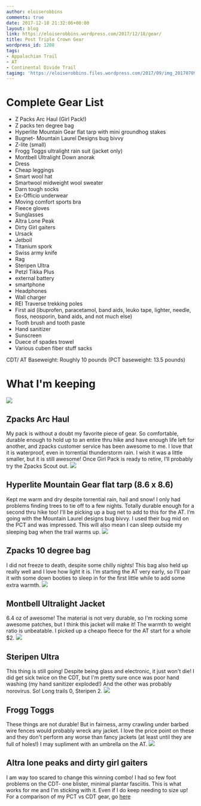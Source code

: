 ```yaml
---
author: eloiserobbins
comments: true
date: 2017-12-18 21:32:06+00:00
layout: blog
link: https://eloiserobbins.wordpress.com/2017/12/18/gear/
title: Post Triple Crown Gear
wordpress_id: 1208
tags:
- Appalachian Trail
- AT
- Continental Divide Trail
tagimg: 'https://eloiserobbins.files.wordpress.com/2017/09/img_20170709_202902912.jpg'
---
```


# Complete Gear List

* Z Packs Arc Haul (Girl Pack!)
* Z packs ten degree bag
* Hyperlite Mountain Gear flat tarp with mini groundhog stakes
* Bugnet- Mountain Laurel Designs bug bivvy
* Z-lite (small)
* Frogg Toggs ultralight rain suit (jacket only)
* Montbell Ultralight Down anorak
* Dress
* Cheap leggings
* Smart wool hat
* Smartwool midweight wool sweater
* Darn tough socks
* Ex-Officio underwear
* Moving comfort sports bra
* Fleece gloves
* Sunglasses
* Altra Lone Peak
* Dirty Girl gaiters
* Ursack
* Jetboil
* Titanium spork
* Swiss army knife
* Rag
* Steripen Ultra
* Petzl Tikka Plus
* external battery
* smartphone
* Headphones
* Wall charger
* REI Traverse trekking poles
* First aid (ibuprofen, paracetamol, band aids, leuko tape, lighter, needle, floss, neosporin, band aids, and not much else)
* Tooth brush and tooth paste
* Hand sanitizer
* Sunscreen
* Duece of spades trowel
* Various cuben fiber stuff sacks


CDT/ AT Baseweight: Roughly 10 pounds
(PCT baseweight: 13.5 pounds)

# What I'm keeping
![](https://eloiserobbins.files.wordpress.com/2017/07/img_20170722_183755_945.jpg)
## Zpacks Arc Haul
My pack is without a doubt my favorite piece of gear. So comfortable, durable enough to hold up to an entire thru hike and have enough life left for another, and zpacks customer service has been awesome to me. I love that it is waterproof, even in torrential thunderstorm rain. I wish it was a little smaller, but it is still awesome! Once Girl Pack is ready to retire, I’ll probably try the Zpacks Scout out.
[![](https://eloiserobbins.files.wordpress.com/2017/09/img_20170709_202902912.jpg)](https://eloiserobbins.files.wordpress.com/2017/09/img_20170709_202902912.jpg)
## Hyperlite Mountain Gear flat tarp (8.6 x 8.6)
Kept me warm and dry despite torrential rain, hail and snow! I only had problems finding trees to tie off to a few nights. Totally durable enough for a second thru hike too! I'll be picking up a bug net to add to this for the AT. I’m going with the Mountain Laurel designs bug bivvy. I used their bug mid on the PCT and was impressed. This will also mean I can sleep outside my sleeping bag when the trail warms up.
![](https://eloiserobbins.files.wordpress.com/2017/05/img_20170504_192254.jpg)
## Zpacks 10 degree bag
I did not freeze to death, despite some chilly nights! This bag also held up really well and I love how light it is. I’m starting the AT very early, so I’ll pair it with some down booties to sleep in for the first little while to add some extra warmth.
[![](https://eloiserobbins.files.wordpress.com/2017/09/20171020_160828.jpg)](https://eloiserobbins.files.wordpress.com/2017/09/20171020_160828.jpg)
## Montbell Ultralight Jacket
6.4 oz of awesome! The material is not very durable, so I'm rocking some awesome patches, but I think this jacket will make it! The warmth to weight ratio is unbeatable. I picked up a cheapo fleece for the AT start for a whole $2.
![](https://eloiserobbins.files.wordpress.com/2017/05/img_20170505_084424.jpg)
## Steripen Ultra
This thing is still going! Despite being glass and electronic, it just won't die! I did get sick twice on the CDT, but I'm pretty sure once was poor hand washing (my hand sanitizer exploded!) And the other was probably norovirus. So! Long trails 0, Steripen 2.
[![](https://eloiserobbins.files.wordpress.com/2017/09/20170725_062705.jpg)](https://eloiserobbins.files.wordpress.com/2017/09/20170725_062705.jpg)
## Frogg Toggs
These things are not durable! But in fairness, army crawling under barbed wire fences would probably wreck any jacket. I love the price point on these and they don't perform any worse than fancy jackets (at least until they are full of holes!) I may supliment with an umbrella on the AT.
![](https://eloiserobbins.files.wordpress.com/2017/06/img_20170611_083127.jpg)
## Altra lone peaks and dirty girl gaiters
I am way too scared to change this winning combo! I had so few foot problems on the CDT- one blister, minimal plantar fasciitis. This is what works for me and I'm sticking with it. Even if I do keep needing to size up!
For a comparison of my PCT vs CDT gear, go [here](/blog/before.html)
